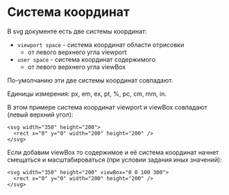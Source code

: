 # Система координат
В svg документе есть две системы координат:
- `viewport space` - система координат области отрисовки
  - от левого верхнего угла viewport
- `user space` - система координат содержимого
  - от левого верхнего угла viewBox

По-умолчанию эти две системы координат совпадают.

Единицы измерения: px, em, ex, pt, %, pc, cm, mm, in.

В этом примере система координат viewport и viewBox совпадают (левый верхний угол):

    <svg width="350" height="200">
      <rect x="0" y="0" width="200" height="200" />
    </svg>

Если добавим viewBox то содержимое и её система координат начнет смещаться и масштабироваться (при условии задания иных значений):

    <svg width="350" height="200" viewBox="0 0 100 300">
      <rect x="0" y="0" width="200" height="200" />
    </svg>
